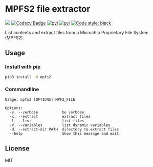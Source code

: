 # MPFS2 file extractor

![](https://github.com/rene-d/mpfs2/workflows/Publish%20to%20PyPI/badge.svg)
[![Codacy Badge](https://api.codacy.com/project/badge/Grade/53cc11afa1b243959d3c6401cc6d8392)](https://app.codacy.com/manual/rene-d/mpfs2?utm_source=github.com&utm_medium=referral&utm_content=rene-d/mpfs2&utm_campaign=Badge_Grade_Settings)
[![pyi](https://img.shields.io/pypi/v/mpfs2.svg)](https://pypi.python.org/pypi/mpfs2)
[![pyi](https://img.shields.io/pypi/pyversions/mpfs2.svg)](https://pypi.python.org/pypi/mpfs2)
[![Code style: black](https://img.shields.io/badge/code%20style-black-000000.svg)](https://github.com/ambv/black)

List contents and extract files from a Microchip Proprietary File System (MPFS2).

## Usage

### Install with pip

```bash
pip3 install -U mpfs2
```

### Commandline

```text
Usage: mpfs2 [OPTIONS] MPF2_FILE

Options:
  -v, --verbose           be verbose
  -x, --extract           extract files
  -l, --list              list files
  -V, --variables         list dynamic variables
  -d, --extract-dir PATH  directory to extract files
  --help                  Show this message and exit.
```

## License

MIT
